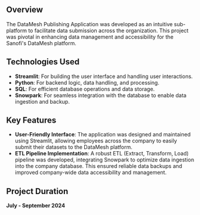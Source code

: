## Overview
The DataMesh Publishing Application was developed as an intuitive sub-platform to facilitate data submission across the organization. This project was pivotal in enhancing data management and accessibility for the Sanofi's DataMesh platform.

## Technologies Used
- **Streamlit**: For building the user interface and handling user interactions.
- **Python**: For backend logic, data handling, and processing.
- **SQL**: For efficient database operations and data storage.
- **Snowpark**: For seamless integration with the database to enable data ingestion and backup.

## Key Features
- **User-Friendly Interface**: The application was designed and maintained using Streamlit, allowing employees across the company to easily submit their datasets to the DataMesh platform.
- **ETL Pipeline Implementation**: A robust ETL (Extract, Transform, Load) pipeline was developed, integrating Snowpark to optimize data ingestion into the company database. This ensured reliable data backups and improved company-wide data accessibility and management.

## Project Duration
**July - September 2024**
